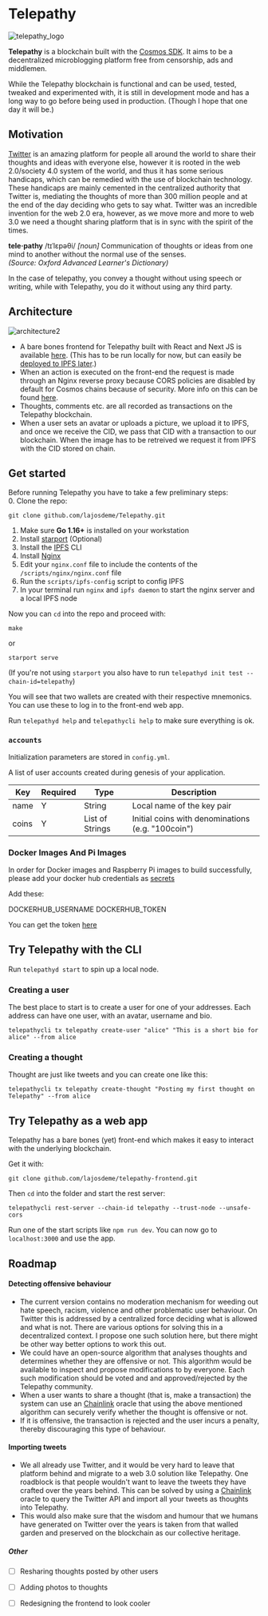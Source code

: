 # Telepathy
![telepathy_logo](https://user-images.githubusercontent.com/44027725/120887037-0fee5580-c5f1-11eb-803e-ec29fa00997c.png)


**Telepathy** is a blockchain built with the [Cosmos SDK](https://github.com/cosmos/cosmos-sdk). It aims to be a decentralized microblogging platform free from censorship, ads and middlemen.

While the Telepathy blockchain is functional and can be used, tested, tweaked and experimented with, it is still in development mode and has a long way to go before being used in production. (Though I hope that one day it will be.)

## Motivation
[Twitter](https://twitter.com) is an amazing platform for people all around the world to share their thoughts and ideas with everyone else, however it is rooted in the web 2.0/society 4.0 system of the world, and thus it has some serious handicaps, which can be remedied with the use of blockchain technology. These handicaps are mainly cemented in the centralized authority that Twitter is, mediating the thoughts of more than 300 million people and at the end of the day deciding who gets to say what. Twitter was an incredible invention for the web 2.0 era, however, as we move more and more to web 3.0 we need a thought sharing platform that is in sync with the spirit of the times. 

<b>tele·pathy</b> /tɪˈlɛpəθi/
<i>[noun]</i>
Communication of thoughts or ideas from one mind to another without the normal use of the senses. <br> <i>(Source: Oxford Advanced Learner's Dictionary)</i>

In the case of telepathy, you convey a thought without using speech or writing, while with Telepathy, you do it without using any third party.

## Architecture
![architecture2](https://user-images.githubusercontent.com/44027725/120889990-57c8a900-c600-11eb-8392-3a964c791920.jpg)
 
 * A bare bones frontend for Telepathy built with React and Next JS is available [here](https://github.com/lajosdeme/telepathy-frontend). (This has to be run locally for now, but can easily be [deployed to IPFS later](https://github.com/Velenir/nextjs-ipfs-example).)
 * When an action is executed on the front-end the request is made through an Nginx reverse proxy because CORS policies are disabled by default for Cosmos chains because of security. More info on this can be found [here](https://docs.cosmos.network/v0.39/interfaces/rest.html).
 * Thoughts, comments etc. are all recorded as transactions on the Telepathy blockchain.
 * When a user sets an avatar or uploads a picture, we upload it to IPFS, and once we receive the CID, we pass that CID with a transaction to our blockchain. When the image has to be retreived we request it from IPFS with the CID stored on chain.

## Get started
Before running Telepathy you have to take a few preliminary steps:  
0. Clone the repo:
```
git clone github.com/lajosdeme/Telepathy.git
```

1. Make sure **Go 1.16+** is installed on your workstation
2. Install [starport](https://docs.starport.network/intro/install.html) (Optional)
3. Install the [IPFS](https://docs.ipfs.io/install/command-line/) CLI
4. Install [Nginx](https://www.nginx.com/resources/wiki/start/topics/tutorials/install/)
5. Edit your ```nginx.conf``` file to include the contents of the ```/scripts/nginx/nginx.conf``` file 
6. Run the ```scripts/ipfs-config``` script to config IPFS
7. In your terminal run ```nginx``` and ```ipfs daemon``` to start the nginx server and a local IPFS node

Now you can ```cd``` into the repo and proceed with:
```
make
```
or
```
starport serve
```
(If you're not using ```starport``` you also have to run ```telepathyd init test --chain-id=telepathy```)

You will see that two wallets are created with their respective mnemonics. You can use these to log in to the front-end web app.

Run ```telepathyd help``` and ```telepathycli help``` to make sure everything is ok.

### `accounts`
Initialization parameters are stored in `config.yml`.

A list of user accounts created during genesis of your application.

| Key   | Required | Type            | Description                                       |
| ----- | -------- | --------------- | ------------------------------------------------- |
| name  | Y        | String          | Local name of the key pair                        |
| coins | Y        | List of Strings | Initial coins with denominations (e.g. "100coin") |


### Docker Images And Pi Images

In order for Docker images and Raspberry Pi images to build successfully, please add your docker hub credentials as [secrets](https://github.com/lajosdeme/telepathy/settings/secrets/actions)

Add these:

DOCKERHUB_USERNAME
DOCKERHUB_TOKEN

You can get the token [here](https://hub.docker.com/settings/security)

## Try Telepathy with the CLI

Run ```telepathyd start``` to spin up a local node.

### Creating a user
The best place to start is to create a user for one of your addresses. Each address can have one user, with an avatar, username and bio.
```
telepathycli tx telepathy create-user "alice" "This is a short bio for alice" --from alice
```

### Creating a thought
Thought are just like tweets and you can create one like this:
```
telepathycli tx telepathy create-thought "Posting my first thought on Telepathy" --from alice
```

## Try Telepathy as a web app

Telepathy has a bare bones (yet) front-end which makes it easy to interact with the underlying blockchain.

Get it with:
```
git clone github.com/lajosdeme/telepathy-frontend.git
```

Then ```cd``` into the folder and start the rest server:
```
telepathycli rest-server --chain-id telepathy --trust-node --unsafe-cors
```
Run one of the start scripts like ```npm run dev```.
You can now go to ```localhost:3000``` and use the app.


## Roadmap
#### Detecting offensive behaviour
 * The current version contains no moderation mechanism for weeding out hate speech, racism, violence and other problematic user behaviour. On Twitter this is addressed by a centralized force deciding what is allowed and what is not. There are various options for solving this in a decentralized context. I propose one such solution here, but there might be other way better options to work this out.
 * We could have an open-source algorithm that analyses thoughts and determines whether they are offensive or not. This algorithm would be available to inspect and propose modifications to by everyone. Each such modification should be voted and and approved/rejected by the Telepathy community.
 * When a user wants to share a thought (that is, make a transaction) the system can use an [Chainlink](https://chain.link/) oracle that using the above mentioned algorithm can securely verify whether the thought is offensive or not. 
 * If it is offensive, the transaction is rejected and the user incurs a penalty, thereby discouraging this type of behaviour.

#### Importing tweets
* We all already use Twitter, and it would be very hard to leave that platform behind and migrate to a web 3.0 solution like Telepathy. One roadblock is that people wouldn't want to leave the tweets they have crafted over the years behind. This can be solved by using a [Chainlink](https://chain.link/) oracle to query the Twitter API and import all your tweets as thoughts into Telepathy.
* This would also make sure that the wisdom and humour that we humans have generated on Twitter over the years is taken from that walled garden and preserved on the blockchain as our collective heritage.
##### Other
- [ ] Resharing thoughts posted by other users
- [ ] Adding photos to thoughts
- [ ] Redesigning the frontend to look cooler
 
 
